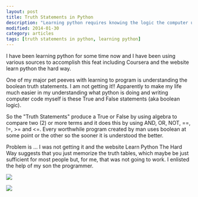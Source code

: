 ```yaml
---
layout: post
title: Truth Statements in Python
description: "Learning python requires knowing the logic the computer uses to execute your request, known as truth statements."
modified: 2014-01-30
category: articles
tags: [truth statements in python, learning python]
---
```


I have been learning python for some time now and I have been using various sources to accomplish this feat including Coursera and the website learn python the hard way.

One of my major pet peeves with learning to program is understanding the boolean truth statements. I am not getting it!! Apparently to make my life much easier in my understanding what python is doing and writing computer code myself is these True and False statements (aka boolean logic).

So the "Truth Statements" produce a True or False by using algebra to compare two (2) or more terms and it does this by using AND, OR, NOT, ==, !=, >= and <=. Every worthwhile program created by man uses boolean at some point or the other so the sooner it is understood the better.

Problem is ... I was not getting it and the website Learn Python The Hard Way suggests that you just memorize the truth tables, which maybe be just sufficient for most people but, for me, that was not going to work. I enlisted the help of my son the programmer.

 
![](http://i1205.photobucket.com/albums/bb424/cybercorp/GitHub%20Images/2014-01-30_1230_zps340c3e32.png)

![](http://i1205.photobucket.com/albums/bb424/cybercorp/GitHub%20Images/2014-01-30_1243_zps5632c21f.png)


